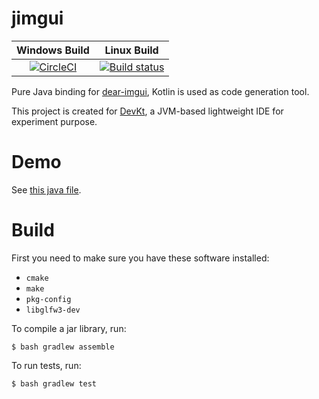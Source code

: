 # jimgui

Windows Build | Linux Build
:------------:|:-----------:
[![CircleCI][0]][1]|[![Build status][2]][3]

  [0]: https://circleci.com/gh/ice1000/jimgui.svg?style=svg
  [1]: https://circleci.com/gh/ice1000/jimgui
  [2]: https://ci.appveyor.com/api/projects/status/le5v5lne7au0lnn2?svg=true
  [3]: https://ci.appveyor.com/project/ice1000/jimgui

Pure Java binding for [dear-imgui](https://github.com/ocornut/imgui), Kotlin is used as code generation tool.

This project is created for [DevKt](https://github.com/ice1000/dev-kt), a JVM-based lightweight IDE for experiment purpose.

# Demo

See [this java file](core/test/org/ice1000/jimgui/tests/Demo.java).

# Build

First you need to make sure you have these software installed:

+ `cmake`
+ `make`
+ `pkg-config`
+ `libglfw3-dev`

To compile a jar library, run:

```
$ bash gradlew assemble
```

To run tests, run:

```
$ bash gradlew test
```

